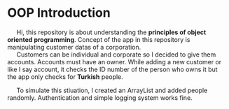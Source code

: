 # OOP Introduction
 
&ensp;&ensp;&ensp;Hi, this repository is about understanding the **principles of object oriented programming**. Concept of the app in this repository is manipulating customer datas of a corporation.  
&ensp;&ensp;&ensp;Customers can be individual and corporate so I decided to give them accounts. Accounts must have an owner.  While adding a new customer or like I say account, it checks the ID number of the person who owns it but the app only checks for **Turkish** people. 

&ensp;&ensp;&ensp;To simulate this stiuation, I created an ArrayList and added people randomly. Authentication and simple logging system works fine.
